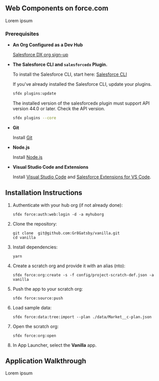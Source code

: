 ## Web Components on force.com

Lorem ipsum

### Prerequisites

- **An Org Configured as a Dev Hub**

    <a href="https://developer.salesforce.com/promotions/orgs/dx-signup" target="_blank">Salesforce DX org sign-up</a>

- **The Salesforce CLI and `salesforcedx` Plugin.**

    To install the Salesforce CLI, start here: <a href="https://developer.salesforce.com/tools/sfdxcli" target="_blank">Salesforce CLI</a>

    If you've already installed the Salesforce CLI, update your plugins.
    ```bash
    sfdx plugins:update
    ```

    The installed version of the salesforcedx plugin must support API version 44.0 or later. Check the API version.
    ```bash
    sfdx plugins --core
    ```
- **Git**

   Install [Git](https://help.github.com/articles/set-up-git/)

- **Node.js**

   Install [Node.js](https://nodejs.org)

- **Visual Studio Code and Extensions**

    Install [Visual Studio Code](https://code.visualstudio.com/) and [Salesforce Extensions for VS Code](https://marketplace.visualstudio.com/items?itemName=salesforce.salesforcedx-vscode).


## Installation Instructions

1. Authenticate with your hub org (if not already done):
    ```
    sfdx force:auth:web:login -d -a myhuborg
    ```

1. Clone the repository:
    ```
    git clone  git@github.com:Gr8Gatsby/vanilla.git
    cd vanilla
    ```

1. Install dependencies:
    ```
    yarn
    ```

1. Create a scratch org and provide it with an alias (nto):
    ```
    sfdx force:org:create -s -f config/project-scratch-def.json -a vanilla
    ```

1. Push the app to your scratch org:
    ```
    sfdx force:source:push
    ```

1. Load sample data:
    ```
    sfdx force:data:tree:import --plan ./data/Market__c-plan.json
    ```

1. Open the scratch org:
    ```
    sfdx force:org:open
    ```

1. In App Launcher, select the **Vanilla** app.


## Application Walkthrough

Lorem ipsum
